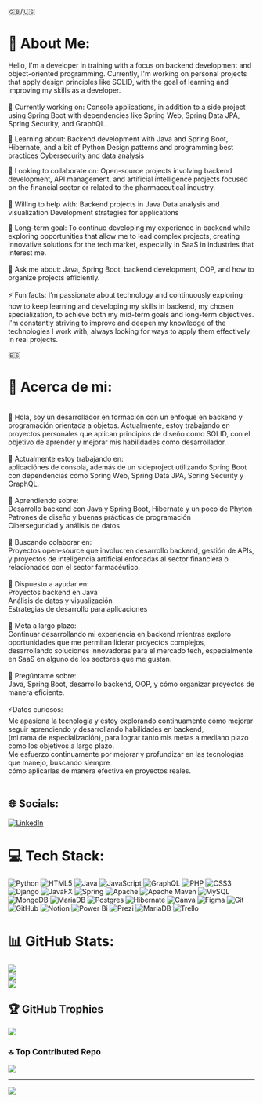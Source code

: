 :gb:/:us:
# 💫 About Me:
Hello, I'm a developer in training with a focus on backend development and object-oriented programming. Currently, I'm working on personal projects that apply design principles like SOLID, with the goal of learning and improving my skills as a developer.
<br><br>
🔭 Currently working on: Console applications, in addition to a side project using Spring Boot with dependencies like Spring Web, Spring Data JPA, Spring Security, and GraphQL.

🌱 Learning about: Backend development with Java and Spring Boot, Hibernate, and a bit of Python Design patterns and programming best practices Cybersecurity and data analysis<br>

👯 Looking to collaborate on: Open-source projects involving backend development, API management, and artificial intelligence projects focused on the financial sector or related to the pharmaceutical industry.
<br><br>
🤝 Willing to help with: Backend projects in Java Data analysis and visualization Development strategies for applications

🚀 Long-term goal:
To continue developing my experience in backend while exploring opportunities that allow me to lead complex projects, creating innovative solutions for the tech market, especially in SaaS in industries that interest me.
<br><br>
💬 Ask me about:
Java, Spring Boot, backend development, OOP, and how to organize projects efficiently.
<br><br>
⚡ Fun facts:
I’m passionate about technology and continuously exploring how to keep learning and developing my skills in backend, my chosen specialization, to achieve both my mid-term goals and long-term objectives. 
I'm constantly striving to improve and deepen my knowledge of the technologies I work with, always looking for ways to apply them effectively in real projects.



:es: <br> 
# 💫 Acerca de mi:
<br>
👋 Hola, soy un desarrollador en formación con un enfoque en backend y programación orientada a objetos. Actualmente, estoy trabajando en proyectos personales que aplican principios de diseño como SOLID, con el objetivo de aprender y mejorar mis habilidades como desarrollador.<br><br>🔭 Actualmente estoy trabajando en:  <br>   aplicaciónes de consola, además de un sideproject utilizando Spring Boot con dependencias como Spring Web, Spring Data JPA, Spring Security y GraphQL.<br><br>🌱 Aprendiendo sobre: <br>   Desarrollo backend con Java y Spring Boot, Hibernate y un poco de Phyton <br>   Patrones de diseño y buenas prácticas de programación  <br>   Ciberseguridad y análisis de datos<br><br> 👯 Buscando colaborar en:  <br>  Proyectos open-source que involucren desarrollo backend, gestión de APIs, y proyectos de inteligencia artificial enfocadas al sector financiera o relacionados con el sector farmacéutico.<br><br>🤝 Dispuesto a ayudar en:  <br>   Proyectos backend en Java  <br>   Análisis de datos y visualización  <br>   Estrategias de desarrollo para aplicaciones<br><br> 🚀 Meta a largo plazo: <br> Continuar desarrollando mi experiencia en backend mientras exploro oportunidades que me permitan liderar proyectos complejos,<br> desarrollando soluciones innovadoras para el mercado tech, especialmente en SaaS en alguno de los sectores que me gustan.<br><br>💬 Pregúntame sobre:  <br>  Java, Spring Boot, desarrollo backend, OOP, y cómo organizar proyectos de manera eficiente.<br><br>⚡Datos curiosos:  <br>  Me apasiona la tecnología y estoy explorando continuamente cómo mejorar seguir aprendiendo y desarrollando habilidades en backend,<br> (mi rama de especialización), para lograr tanto mis metas a mediano plazo como los objetivos a largo plazo. <br>Me esfuerzo continuamente por mejorar y profundizar en las tecnologías que manejo, buscando siempre <br>cómo aplicarlas de manera efectiva en proyectos reales.<br><br>


## 🌐 Socials:
[![LinkedIn](https://img.shields.io/badge/LinkedIn-%230077B5.svg?logo=linkedin&logoColor=white)](https://linkedin.com/in/https://www.linkedin.com/in/bjcf/) 

# 💻 Tech Stack:
![Python](https://img.shields.io/badge/python-3670A0?style=for-the-badge&logo=python&logoColor=ffdd54) ![HTML5](https://img.shields.io/badge/html5-%23E34F26.svg?style=for-the-badge&logo=html5&logoColor=white) ![Java](https://img.shields.io/badge/java-%23ED8B00.svg?style=for-the-badge&logo=openjdk&logoColor=white) ![JavaScript](https://img.shields.io/badge/javascript-%23323330.svg?style=for-the-badge&logo=javascript&logoColor=%23F7DF1E) ![GraphQL](https://img.shields.io/badge/-GraphQL-E10098?style=for-the-badge&logo=graphql&logoColor=white) ![PHP](https://img.shields.io/badge/php-%23777BB4.svg?style=for-the-badge&logo=php&logoColor=white) ![CSS3](https://img.shields.io/badge/Apache%20Hadoop-66CCFF?style=for-the-badge&logo=apachehadoop&logoColor=black) ![Django](https://img.shields.io/badge/django-%23092E20.svg?style=for-the-badge&logo=django&logoColor=white) ![JavaFX](https://img.shields.io/badge/javafx-%23FF0000.svg?style=for-the-badge&logo=javafx&logoColor=white) ![Spring](https://img.shields.io/badge/spring-%236DB33F.svg?style=for-the-badge&logo=spring&logoColor=white) ![Apache](https://img.shields.io/badge/apache-%23D42029.svg?style=for-the-badge&logo=apache&logoColor=white) ![Apache Maven](https://img.shields.io/badge/Apache%20Maven-C71A36?style=for-the-badge&logo=Apache%20Maven&logoColor=white) ![MySQL](https://img.shields.io/badge/mysql-4479A1.svg?style=for-the-badge&logo=mysql&logoColor=white) ![MongoDB](https://img.shields.io/badge/MongoDB-%234ea94b.svg?style=for-the-badge&logo=mongodb&logoColor=white) ![MariaDB](https://img.shields.io/badge/MariaDB-003545?style=for-the-badge&logo=mariadb&logoColor=white) ![Postgres](https://img.shields.io/badge/postgres-%23316192.svg?style=for-the-badge&logo=postgresql&logoColor=white) ![Hibernate](https://img.shields.io/badge/Hibernate-59666C?style=for-the-badge&logo=Hibernate&logoColor=white) ![Canva](https://img.shields.io/badge/Canva-%2300C4CC.svg?style=for-the-badge&logo=Canva&logoColor=white) ![Figma](https://img.shields.io/badge/figma-%23F24E1E.svg?style=for-the-badge&logo=figma&logoColor=white) ![Git](https://img.shields.io/badge/git-%23F05033.svg?style=for-the-badge&logo=git&logoColor=white) ![GitHub](https://img.shields.io/badge/docker-%230db7ed.svg?style=for-the-badge&logo=docker&logoColor=white) ![Notion](https://img.shields.io/badge/Notion-%23000000.svg?style=for-the-badge&logo=notion&logoColor=white) ![Power Bi](https://img.shields.io/badge/power_bi-F2C811?style=for-the-badge&logo=powerbi&logoColor=black) ![Prezi](https://img.shields.io/badge/Prezi-%23000000.svg?style=for-the-badge&logo=Prezi&logoColor=white) ![MariaDB](https://img.shields.io/badge/MongoDB-%234ea94b.svg?style=for-the-badge&logo=mongodb&logoColor=white) ![Trello](https://img.shields.io/badge/docker-%230db7ed.svg?style=for-the-badge&logo=docker&logoColor=white)
# 📊 GitHub Stats:
![](https://github-readme-stats.vercel.app/api?username=thesideprojectinc&theme=tokyonight&hide_border=false&include_all_commits=true&count_private=true)<br/>
![](https://github-readme-streak-stats.herokuapp.com/?user=thesideprojectinc&theme=tokyonight&hide_border=false)<br/>
![](https://github-readme-stats.vercel.app/api/top-langs/?username=thesideprojectinc&theme=tokyonight&hide_border=false&include_all_commits=true&count_private=true&layout=compact)

## 🏆 GitHub Trophies
![](https://github-profile-trophy.vercel.app/?username=thesideprojectinc&theme=tokyonight&no-frame=false&no-bg=false&margin-w=4)

### 🔝 Top Contributed Repo
![](https://github-contributor-stats.vercel.app/api?username=thesideprojectinc&limit=5&theme=dark&combine_all_yearly_contributions=true)

---
[![](https://visitcount.itsvg.in/api?id=thesideprojectinc&icon=0&color=6)](https://visitcount.itsvg.in)

<!-- Proudly created with GPRM ( https://gprm.itsvg.in ) -->
